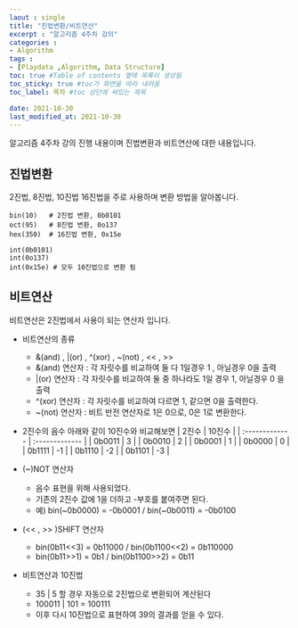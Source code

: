 ```yaml
---
laout : single
title: "진법변환/비트연산"
excerpt : "알고리즘 4주차 강의"
categories :
- Algorithm
tags :
- [Playdata ,Algorithm, Data Structure]
toc: true #Table of contents 옆에 목록이 생성됨
toc_sticky: true #toc가 화면을 따라 내려옴
toc_label: 목차 #toc 상단에 써있는 제목

date: 2021-10-30
last_modified_at: 2021-10-30
---
```


알고리즘 4주차 강의 진행 내용이며 진법변환과 비트연산에 대한 내용입니다.


## 진법변환
2진법, 8진법, 10진법 16진법을 주로 사용하며 변환 방법을 알아봅니다.
```
bin(10)   # 2진법 변환, 0b0101
oct(95)   # 8진법 변환, 0o137
hex(350)  # 16진법 변환, 0x15e

int(0b0101)
int(0o137)
int(0x15e) # 모두 10진법으로 변환 됨
```

## 비트연산
비트연산은 2진법에서 사용이 되는 연산자 입니다.
- 비트연산의 종류
  - &(and) , |(or) , ^(xor) , ~(not) , << , >>
  - &(and) 연산자 : 각 자릿수를 비교하여 둘 다 1일경우 1 , 아닐경우 0을 출력
  - |(or) 연산자 : 각 자릿수를 비교하여 둘 중 하나라도 1일 경우 1, 아닐경우 0 을 출력
  - ^(xor) 연산자 : 각 자릿수를 비교하여 다르면 1, 같으면 0을 출력한다.
  - ~(not) 연산자 : 비트 반전 연산자로 1은 0으로, 0은 1로 변환한다.

- 2진수의 음수
아래와 같이 10진수와 비교해보면
| 2진수 | 10진수     |
| :------------- | :------------- |
| 0b0011 | 3 |
| 0b0010 | 2 |
| 0b0001 | 1 |
| 0b0000 | 0 |
| 0b1111 | -1 |
| 0b1110 | -2 |
| 0b1101 | -3 |

- (~)NOT 연산자
  - 음수 표현을 위해 사용되었다.
  - 기존의 2진수 값에 1을 더하고 -부호를 붙여주면 된다.
  - 예) bin(~0b0000) = -0b0001 / bin(~0b0011) = -0b0100
- (<< , >> )SHIFT 연산자
  - bin(0b11<<3) = 0b11000 / bin(0b1100<<2) = 0b110000
  - bin(0b11>>1) = 0b1 / bin(0b1100>>2) = 0b11

- 비트연산과 10진법
  - 35 | 5 할 경우 자동으로 2진법으로 변환되어 계산된다
  - 100011 | 101 = 100111
  - 이후 다시 10진법으로 표현하여 39의 결과를 얻을 수 있다.
